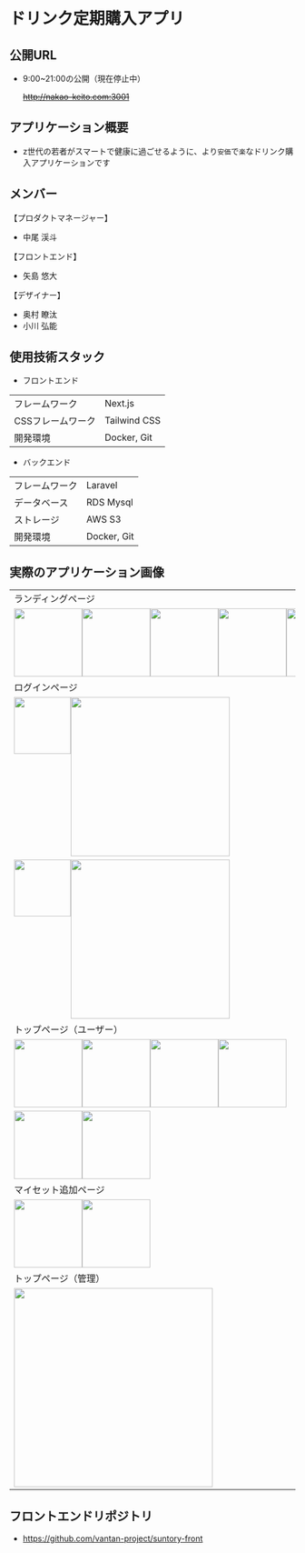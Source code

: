 # ドリンク定期購入アプリ
## 公開URL
- 9:00~21:00の公開（現在停止中）

  ~~http://nakao-keito.com:3001~~

## アプリケーション概要
- z世代の若者がスマートで健康に過ごせるように、より`安価`で`楽`なドリンク購入アプリケーションです

## メンバー
【プロダクトマネージャー】
- 中尾 渓斗

【フロントエンド】
- 矢島 悠大

【デザイナー】
- 奥村 瞭汰
- 小川 弘能

## 使用技術スタック
- フロントエンド
<table>
    <tr>
        <td>フレームワーク</td>
        <td>Next.js</td>
    </tr>
    <tr>
        <td>CSSフレームワーク</td>
        <td>Tailwind CSS</td>
    </tr>
    <tr>
        <td>開発環境</td>
        <td>Docker, Git</td>
    </tr>
</table>

- バックエンド
<table>
    <tr>
        <td>フレームワーク</td>
        <td>Laravel</td>
    </tr>
    <tr>
        <td>データベース</td>
        <td>RDS Mysql</td>
    </tr>
    <tr>
        <td>ストレージ</td>
        <td>AWS S3</td>
    </tr>
    <tr>
        <td>開発環境</td>
        <td>Docker, Git</td>
    </tr>
</table>

## 実際のアプリケーション画像
<table>
    <tr>
        <td colspan="6">ランディングページ</td>
    </tr>
    <tr>
        <td colspan="6" style="display: flex">
            <img width="120px" height="auto" src="https://github.com/user-attachments/assets/f6619ad0-b580-48dc-8e70-d39afd3faaca" />
            <img width="120px" height="auto" src="https://github.com/user-attachments/assets/a900d83b-13e0-40a4-933a-0b124b22de3f" />
            <img width="120px" height="auto" src="https://github.com/user-attachments/assets/1d3c5a0f-366a-40bd-be51-34e7b0616dae" />
            <img width="120px" height="auto" src="https://github.com/user-attachments/assets/0c1937b9-f046-4e07-bb47-c6635e39e821" />
            <img width="120px" height="auto" src="https://github.com/user-attachments/assets/0402977e-51e1-4bda-b6c7-8a7ebeea9ab4" />
            <img width="120px" height="auto" src="https://github.com/user-attachments/assets/e123bad2-c394-4e27-a083-4404261c3f2c" />
        </td>
    </tr>
    <tr>
        <td colspan="3">
            ログインページ
        </td>
        <td colspan="3">
            サインアップページ
        </td>
    </tr>
    <tr>
        <td colspan="3" style="display: flex">
            <img width="100px" height="auto" src="https://github.com/user-attachments/assets/fa6f819e-95d2-4131-bc07-0e66c1bafb00" />
            <img width="280px" height="auto" src="https://github.com/user-attachments/assets/a4db4b30-c7f2-4e62-8053-11018ec03cc6" />
        </td>
        <td colspan="3" style="display: flex">
            <img width="100px" height="auto" src="https://github.com/user-attachments/assets/a6763796-745a-402b-b5a4-e716e6f47d0d" />
            <img width="280px" height="auto" src="https://github.com/user-attachments/assets/38e43145-fe72-4a41-a09c-182c87c64dc3" />
        </td>
    </tr>
    <tr>
        <td colspan="4">トップページ（ユーザー）</td>
        <td colspan="2">マイセット一覧ページ</td>
    </tr>
    <tr>
        <td colspan="4" style="display: flex">
            <img width="120px" height="auto" src="https://github.com/user-attachments/assets/a8c9d6d0-17e0-4df9-a40e-f04d9fd1b4ab" />
            <img width="120px" height="auto" src="https://github.com/user-attachments/assets/8f4429f5-de2d-4182-bb0b-086b7f78fa31" />
            <img width="120px" height="auto" src="https://github.com/user-attachments/assets/cea31267-f134-4e82-b623-75469fa3d5d5" />
            <img width="120px" height="auto" src="https://github.com/user-attachments/assets/dec0af3c-218b-44e9-b50e-e27e8bd4ff93" />
        </td>
        <td colspan="2" style="display: flex">
            <img width="120px" height="auto" src="https://github.com/user-attachments/assets/bd968c91-3cd7-4e4e-bfc0-af6477cba6eb" />
            <img width="120px" height="auto" src="https://github.com/user-attachments/assets/425e056e-b698-49cb-993e-bf8d944f6c0c" />
        </td>
    </tr>
    <tr>
        <td colspan="2">
            マイセット追加ページ
        </td>
        <td colspan="2">
            プラン変更ページ
        </td>
        <td colspan="2">
            設定ページ
        </td>
    </tr>
    <tr>
        <td colspan="2" style="display: flex">
            <img width="120px" height="auto" src="https://github.com/user-attachments/assets/5f474c82-acad-4c3f-8769-c438f7828710" />
            <img width="120px" height="auto" src="https://github.com/user-attachments/assets/e3bed43f-26a9-453a-81b3-e1aa7746c64f" />
        </td>
        <td colspan="2">
            <img width="120px" height="auto" src="https://github.com/user-attachments/assets/6bd18538-00d8-41e3-aa37-80896f9e4499" />
        </td>
        <td colspan="2">
            <img width="120px" height="auto" src="https://github.com/user-attachments/assets/10b0a04e-dd20-4367-80a3-698985edd3a1" />
        </td>
    </tr>
    <tr>
        <td colspan="2">トップページ（管理）</td>
        <td colspan="2">ドリンク一覧ページ</td>
        <td colspan="2">ドリンク追加, 編集ページ</td>
    </tr>
    <tr>
        <td colspan="2">
            <img width="350px" height="auto" src="https://github.com/user-attachments/assets/27c94363-18e6-4f63-8497-8a110101f62f" />
        </td>
        <td colspan="2">
            <img width="350px" height="auto" src="https://github.com/user-attachments/assets/8c745c54-0ce2-4a81-94e8-f4db4658264f" />
        </td>
        <td colspan="2">
            <img width="350px" height="auto" src="https://github.com/user-attachments/assets/1e5165fb-7725-45b1-9938-6d3bd0342bbf" />
        </td>
    </tr>
</table>

## フロントエンドリポジトリ
- https://github.com/vantan-project/suntory-front
